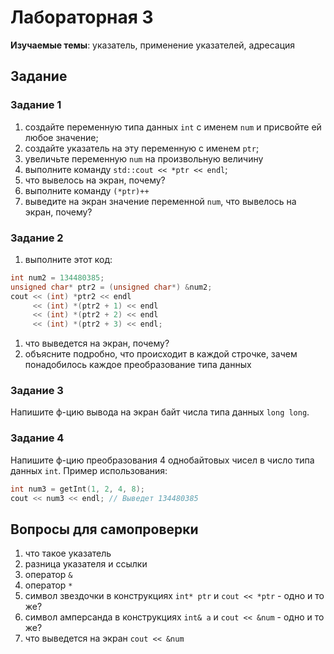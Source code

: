 # Лабораторная 3
**Изучаемые темы**: указатель, применение указателей, адресация

## Задание
### Задание 1
1. создайте переменную типа данных `int` с именем `num` и присвойте ей любое значение;
1. создайте указатель на эту переменную с именем `ptr`;
1. увеличьте переменную `num` на произвольную величину
1. выполните команду `std::cout << *ptr << endl`;
1. что вывелось на экран, почему?
1. выполните команду `(*ptr)++`
1. выведите на экран значение переменной `num`, что вывелось на экран, почему?

### Задание 2
1. выполните этот код:
```c++
int num2 = 134480385;
unsigned char* ptr2 = (unsigned char*) &num2;
cout << (int) *ptr2 << endl
	 << (int) *(ptr2 + 1) << endl
	 << (int) *(ptr2 + 2) << endl
	 << (int) *(ptr2 + 3) << endl;
```
1. что выведется на экран, почему?
1. объясните подробно, что происходит в каждой строчке, зачем понадобилось каждое преобразование типа данных

### Задание 3
Напишите ф-цию вывода на экран байт числа типа данных `long long`.

### Задание 4
Напишите ф-цию преобразования 4 однобайтовых чисел в число типа данных `int`. Пример использования:

```c++
int num3 = getInt(1, 2, 4, 8);
cout << num3 << endl; // Выведет 134480385
```

## Вопросы для самопроверки
1. что такое указатель
1. разница указателя и ссылки
1. оператор `&`
1. оператор `*`
1. символ звездочки в конструкциях `int* ptr` и `cout << *ptr` - одно и то же?
1. символ амперсанда в конструкциях `int& a` и `cout << &num` - одно и то же?
1. что выведется на экран `cout << &num`
